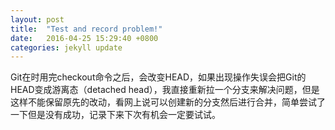 ```yaml
---
layout: post
title:  "Test and record problem!"
date:   2016-04-25 15:29:40 +0800
categories: jekyll update
---
```


Git在时用完checkout命令之后，会改变HEAD，如果出现操作失误会把Git的HEAD变成游离态（detached head），我直接重新拉一个分支来解决问题，但是这样不能保留原先的改动，看网上说可以创建新的分支然后进行合并，简单尝试了一下但是没有成功，记录下来下次有机会一定要试试。

